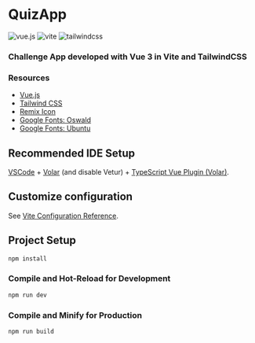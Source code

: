 # QuizApp

<div>
  <div>
    <img src="https://img.shields.io/badge/-Vue.js-black?style=for-the-badge&logoColor=white&logo=vuedotjs&color=42b883" alt="vue.js" />
    <img src="https://img.shields.io/badge/-Vite-black?style=for-the-badge&logoColor=white&logo=vite&color=646CFF" alt="vite" />
    <img src="https://img.shields.io/badge/-Tailwind_CSS-black?style=for-the-badge&logoColor=white&logo=tailwindcss&color=06B6D4" alt="tailwindcss" />
  </div>
  <h3>Challenge App developed with Vue 3 in Vite and TailwindCSS</h3>
</div>

### Resources

- [Vue.js](https://vuejs.org)
- [Tailwind CSS](https://tailwindcss.com)
- [Remix Icon](https://remixicon.com/)
- [Google Fonts: Oswald](https://fonts.google.com/specimen/Oswald)
- [Google Fonts: Ubuntu](https://fonts.google.com/specimen/Ubuntu)

## Recommended IDE Setup

[VSCode](https://code.visualstudio.com/) + [Volar](https://marketplace.visualstudio.com/items?itemName=Vue.volar) (and disable Vetur) + [TypeScript Vue Plugin (Volar)](https://marketplace.visualstudio.com/items?itemName=Vue.vscode-typescript-vue-plugin).

## Customize configuration

See [Vite Configuration Reference](https://vitejs.dev/config/).

## Project Setup

```sh
npm install
```

### Compile and Hot-Reload for Development

```sh
npm run dev
```

### Compile and Minify for Production

```sh
npm run build
```
